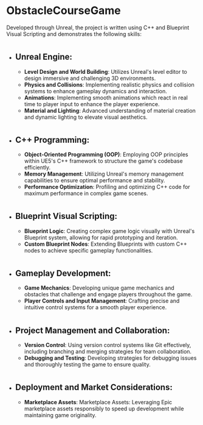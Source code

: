 # ObstacleCourseGame
Developed through Unreal, the project is written using C++ and Blueprint Visual Scripting and demonstrates the following skills:
#
* ## Unreal Engine:
  * __Level Design and World Building__: Utilizes Unreal's level editor to design immersive and challenging 3D environments.
  * __Physics and Collisions__: Implementing realistic physics and collision systems to enhance gameplay dynamics and interaction.
  * __Animations__: Implementing smooth animations which react in real time to player input to enhance the player experience.
  * __Material and Lighting__: Advanced understanding of material creation and dynamic lighting to elevate visual aesthetics.
#
* ## C++ Programming:
  * __Object-Oriented Programming (OOP)__: Employing OOP principles within UE5's C++ framework to structure the game's codebase efficiently.
  * __Memory Management__: Utilizing Unreal's memory management capabilities to ensure optimal performance and stability.
  * __Performance Optimization__: Profiling and optimizing C++ code for maximum performance in complex game scenes.
#
* ## Blueprint Visual Scripting:
  * __Blueprint Logic__: Creating complex game logic visually with Unreal's Blueprint system, allowing for rapid prototyping and iteration.
  * __Custom Blueprint Nodes__: Extending Blueprints with custom C++ nodes to achieve specific gameplay functionalities.
#
* ## Gameplay Development:
  * __Game Mechanics__:  Developing unique game mechanics and obstacles that challenge and engage players throughout the game.
  * __Player Controls and Input Management__: Crafting precise and intuitive control systems for a smooth player experience.
#
* ## Project Management and Collaboration:
  * __Version Control__: Using version control systems like Git effectively, including branching and merging strategies for team collaboration.
  * __Debugging and Testing__: Developing strategies for debugging issues and thoroughly testing the game to ensure quality.
#
* ## Deployment and Market Considerations:
  * __Marketplace Assets__: Marketplace Assets: Leveraging Epic marketplace assets responsibly to speed up development while maintaining game originality.
